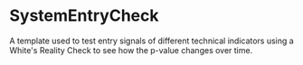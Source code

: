 # SystemEntryCheck
A template used to test entry signals of different technical indicators using a White's Reality Check to see how the p-value changes over time.
